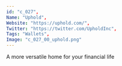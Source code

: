 ```yaml
--- 
id: "c_027", 
Name: "Uphold", 
Website: "https://uphold.com/", 
Twitter: "https://twitter.com/UpholdInc", 
Tags: "Wallets", 
Image: "c_027_00_uphold.png" 
--- 
```

<!--lang:en--> 
A more versatile home for your financial life
<!--lang:es--] 
A more versatile home for your financial life
<!--lang:de--] 
A more versatile home for your financial life
<!--lang:fr--] 
A more versatile home for your financial life
<!--lang:pl--] 
A more versatile home for your financial life
<!--lang:pt--] 
A more versatile home for your financial life
[!--lang:*--> 
